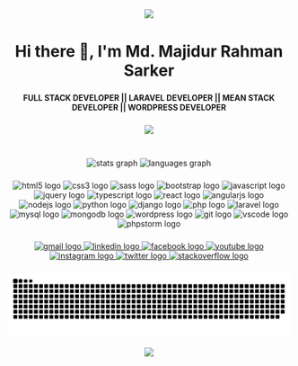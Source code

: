 <div align="center">
  <img src="https://visitor-badge.laobi.icu/badge?page_id=sar.sar&"  />
</div>

###

<h1 align="center">Hi there 👋, I'm Md. Majidur Rahman Sarker</h1>

###

<h4 align="center">FULL STACK DEVELOPER || LARAVEL DEVELOPER || MEAN STACK DEVELOPER || WORDPRESS DEVELOPER</h4>

###

<div align="center">
  <img height="200" src="https://scontent.fdac39-1.fna.fbcdn.net/v/t39.30808-6/310889410_636931757828931_7741425450184452639_n.jpg?_nc_cat=102&ccb=1-7&_nc_sid=730e14&_nc_ohc=jSmCYjVTaMAAX9grjbT&_nc_ht=scontent.fdac39-1.fna&oh=00_AT9hiH7EftHg4sRtQc55lb5xaH4Nmm5UlQNDkZ73qhA0Jw&oe=634CC508"  />
</div>

###

<br clear="both">

<div align="center">
  <img src="https://github-readme-stats.vercel.app/api?hide_title=false&hide_rank=false&show_icons=true&include_all_commits=true&count_private=true&disable_animations=false&theme=radical&locale=en&hide_border=false&username=sar" height="150" alt="stats graph"  />
  <img src="https://github-readme-stats.vercel.app/api/top-langs?locale=en&hide_title=false&layout=compact&card_width=320&langs_count=6&theme=radical&hide_border=false&username=sar" height="150" alt="languages graph"  />
</div>

###

<div align="center">
  <img src="https://cdn.jsdelivr.net/gh/devicons/devicon/icons/html5/html5-original.svg" height="32" width="44" alt="html5 logo"  />
  <img src="https://cdn.jsdelivr.net/gh/devicons/devicon/icons/css3/css3-original.svg" height="32" width="44" alt="css3 logo"  />
  <img src="https://cdn.jsdelivr.net/gh/devicons/devicon/icons/sass/sass-original.svg" height="32" width="44" alt="sass logo"  />
  <img src="https://cdn.jsdelivr.net/gh/devicons/devicon/icons/bootstrap/bootstrap-original.svg" height="32" width="44" alt="bootstrap logo"  />
  <img src="https://cdn.jsdelivr.net/gh/devicons/devicon/icons/javascript/javascript-original.svg" height="32" width="44" alt="javascript logo"  />
  <img src="https://cdn.jsdelivr.net/gh/devicons/devicon/icons/jquery/jquery-original.svg" height="32" width="44" alt="jquery logo"  />
  <img src="https://cdn.jsdelivr.net/gh/devicons/devicon/icons/typescript/typescript-plain.svg" height="32" width="44" alt="typescript logo"  />
  <img src="https://cdn.jsdelivr.net/gh/devicons/devicon/icons/react/react-original.svg" height="32" width="44" alt="react logo"  />
  <img src="https://cdn.jsdelivr.net/gh/devicons/devicon/icons/angularjs/angularjs-original.svg" height="32" width="44" alt="angularjs logo"  />
  <img src="https://cdn.jsdelivr.net/gh/devicons/devicon/icons/nodejs/nodejs-original.svg" height="32" width="44" alt="nodejs logo"  />
  <img src="https://cdn.jsdelivr.net/gh/devicons/devicon/icons/python/python-original.svg" height="32" width="44" alt="python logo"  />
  <img src="https://cdn.jsdelivr.net/gh/devicons/devicon/icons/django/django-plain.svg" height="32" width="44" alt="django logo"  />
  <img src="https://cdn.jsdelivr.net/gh/devicons/devicon/icons/php/php-original.svg" height="32" width="44" alt="php logo"  />
  <img src="https://cdn.jsdelivr.net/gh/devicons/devicon/icons/laravel/laravel-plain.svg" height="32" width="44" alt="laravel logo"  />
  <img src="https://cdn.jsdelivr.net/gh/devicons/devicon/icons/mysql/mysql-original.svg" height="32" width="44" alt="mysql logo"  />
  <img src="https://cdn.jsdelivr.net/gh/devicons/devicon/icons/mongodb/mongodb-original.svg" height="32" width="44" alt="mongodb logo"  />
  <img src="https://cdn.jsdelivr.net/gh/devicons/devicon/icons/wordpress/wordpress-original.svg" height="32" width="44" alt="wordpress logo"  />
  <img src="https://cdn.jsdelivr.net/gh/devicons/devicon/icons/git/git-original.svg" height="32" width="44" alt="git logo"  />
  <img src="https://cdn.jsdelivr.net/gh/devicons/devicon/icons/vscode/vscode-original.svg" height="32" width="44" alt="vscode logo"  />
  <img src="https://cdn.jsdelivr.net/gh/devicons/devicon/icons/phpstorm/phpstorm-original.svg" height="32" width="44" alt="phpstorm logo"  />
</div>

###

<div align="center">
  <a href="sarkermajid21.bd@gmail.com" target="_blank">
    <img src="https://img.shields.io/static/v1?message=Gmail&logo=gmail&label=&color=D14836&logoColor=white&labelColor=&style=for-the-badge" height="35" alt="gmail logo"  />
  </a>
  <a href="https://www.linkedin.com/in/sarker-majid-7383591a6/" target="_blank">
    <img src="https://img.shields.io/static/v1?message=LinkedIn&logo=linkedin&label=&color=0077B5&logoColor=white&labelColor=&style=for-the-badge" height="35" alt="linkedin logo"  />
  </a>
  <a href="https://www.facebook.com/sarkermajid21/" target="_blank">
    <img src="https://img.shields.io/static/v1?message=Facebook&logo=facebook&label=&color=1877F2&logoColor=white&labelColor=&style=for-the-badge" height="35" alt="facebook logo"  />
  </a>
  <a href="https://www.youtube.com/channel/UCt2egxUGUgO5gqr-teotu1g" target="_blank">
    <img src="https://img.shields.io/static/v1?message=Youtube&logo=youtube&label=&color=FF0000&logoColor=white&labelColor=&style=for-the-badge" height="35" alt="youtube logo"  />
  </a>
  <a href="https://www.instagram.com/sarker_majid/" target="_blank">
    <img src="https://img.shields.io/static/v1?message=Instagram&logo=instagram&label=&color=E4405F&logoColor=white&labelColor=&style=for-the-badge" height="35" alt="instagram logo"  />
  </a>
  <a href="https://twitter.com/SarkerMajid" target="_blank">
    <img src="https://img.shields.io/static/v1?message=Twitter&logo=twitter&label=&color=1DA1F2&logoColor=white&labelColor=&style=for-the-badge" height="35" alt="twitter logo"  />
  </a>
  <a href="https://stackoverflow.com/users/13860636/sarker-majid" target="_blank">
    <img src="https://img.shields.io/static/v1?message=Stackoverflow&logo=stackoverflow&label=&color=FE7A16&logoColor=white&labelColor=&style=for-the-badge" height="35" alt="stackoverflow logo"  />
  </a>
</div>

###

<img align="center" src="https://raw.githubusercontent.com/Platane/snk/output/github-contribution-grid-snake.svg" alt="Snake animation" />

###

<div align="center">
  <img height="200" src="https://media4.giphy.com/media/VTtANKl0beDFQRLDTh/giphy.gif"  />
</div>

###
